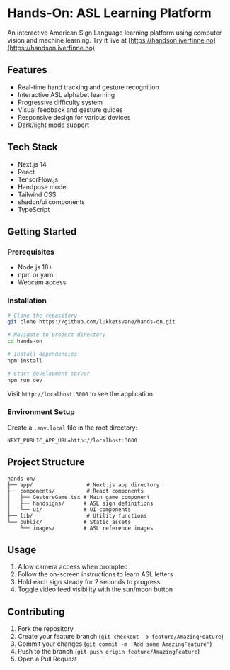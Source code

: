 # Hands-On: ASL Learning Platform

An interactive American Sign Language learning platform using computer vision and machine learning. Try it live at [https://handson.iverfinne.no](https://handson.iverfinne.no)

## Features

- Real-time hand tracking and gesture recognition
- Interactive ASL alphabet learning
- Progressive difficulty system
- Visual feedback and gesture guides
- Responsive design for various devices
- Dark/light mode support

## Tech Stack

- Next.js 14
- React
- TensorFlow.js
- Handpose model
- Tailwind CSS
- shadcn/ui components
- TypeScript

## Getting Started

### Prerequisites

- Node.js 18+
- npm or yarn
- Webcam access

### Installation

```bash
# Clone the repository
git clone https://github.com/lukketsvane/hands-on.git

# Navigate to project directory
cd hands-on

# Install dependencies
npm install

# Start development server
npm run dev
```

Visit `http://localhost:3000` to see the application.

### Environment Setup

Create a `.env.local` file in the root directory:

```env
NEXT_PUBLIC_APP_URL=http://localhost:3000
```

## Project Structure

```
hands-on/
├── app/                 # Next.js app directory
├── components/          # React components
│   ├── GestureGame.tsx # Main game component
│   ├── handsigns/      # ASL sign definitions
│   └── ui/             # UI components
├── lib/                 # Utility functions
└── public/             # Static assets
    └── images/         # ASL reference images
```

## Usage

1. Allow camera access when prompted
2. Follow the on-screen instructions to learn ASL letters
3. Hold each sign steady for 2 seconds to progress
4. Toggle video feed visibility with the sun/moon button

## Contributing

1. Fork the repository
2. Create your feature branch (`git checkout -b feature/AmazingFeature`)
3. Commit your changes (`git commit -m 'Add some AmazingFeature'`)
4. Push to the branch (`git push origin feature/AmazingFeature`)
5. Open a Pull Request

